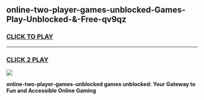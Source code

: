 
## online-two-player-games-unblocked-Games-Play-Unblocked-&-Free-qv9qz
<h3>
<a href="https://premium76.site?title=online-two-player-games-unblocked&ref=24A">CLICK TO PLAY</a></h3>
<hr>

<h3>
<a href="https://premium76.site?title=online-two-player-games-unblocked&ref=24A">CLICK 2 PLAY</a>
  
</h3>

<a href="https://premium76.site?title=online-two-player-games-unblocked&ref=24A"><img src="https://clearcache.store/games.png"></a>


**online-two-player-games-unblocked games unblocked: Your Gateway to Fun and Accessible Online Gaming**
